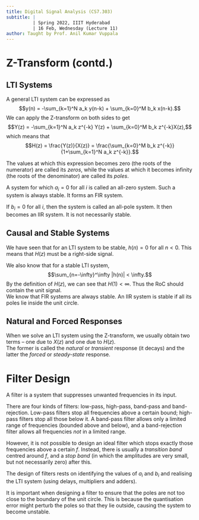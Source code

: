 ```yaml
---
title: Digital Signal Analysis (CS7.303)
subtitle: |
          | Spring 2022, IIIT Hyderabad
          | 16 Feb, Wednesday (Lecture 11)
author: Taught by Prof. Anil Kumar Vuppala
---
```


# Z-Transform (contd.)
## LTI Systems
A general LTI system can be expressed as
$$y(n) = -\sum_{k=1}^N a_k y(n-k) + \sum_{k=0}^M b_k x(n-k).$$
We can apply the Z-transform on both sides to get
$$Y(z) = -\sum_{k=1}^N a_k z^{-k} Y(z) + \sum_{k=0}^M b_k z^{-k}X(z),$$
which means that
$$H(z) = \frac{Y(z)}{X(z)} = \frac{\sum_{k=0}^M b_k z^{-k}}{1+\sum_{k=1}^N a_k z^{-k}}.$$

The values at which this expression becomes zero (the roots of the numerator) are called its *zeros*, while the values at which it becomes infinity (the roots of the denominator) are called its *poles*.  

A system for which $a_i = 0$ for all $i$ is called an all-zero system. Such a system is always stable. It forms an FIR system.  

If $b_i = 0$ for all $i$, then the system is called an all-pole system. It then becomes an IIR system. It is not necessarily stable.  

## Causal and Stable Systems
We have seen that for an LTI system to be stable, $h(n) = 0$ for all $n < 0$. This means that $H(z)$ must be a right-side signal.  

We also know that for a stable LTI system,
$$\sum_{n=-\infty}^\infty |h(n)| < \infty.$$
By the definition of $H(z)$, we can see that $H(1) < \infty$. Thus the RoC should contain the unit signal.  
We know that FIR systems are always stable. An IIR system is stable if all its poles lie inside the unit circle.

## Natural and Forced Responses
When we solve an LTI system using the Z-transform, we usually obtain two terms – one due to $X(z)$ and one due to $H(z)$.  
The former is called the *natural* or *transient* response (it decays) and the latter the *forced* or *steady-state* response.

# Filter Design
A filter is a system that suppresses unwanted frequencies in its input.  

There are four kinds of filters: low-pass, high-pass, band-pass and band-rejection. Low-pass filters stop all frequencies above a certain bound; high-pass filters stop all those below it. A band-pass filter allows only a limited range of frequencies (bounded above and below), and a band-rejection filter allows all frequencies *not* in a limited range.  

However, it is not possible to design an ideal filter which stops exactly those frequencies above a certain $f$. Instead, there is usually a *transition band* centred around $f$, and a *stop band* (in which the amplitudes are very small, but not necessarily zero) after this.  

The design of filters rests on identifying the values of $a_i$ and $b_i$ and realising the LTI system (using delays, multipliers and adders).  

It is important when designing a filter to ensure that the poles are not too close to the boundary of the unit circle. This is because the quantisation error might perturb the poles so that they lie outside, causing the system to become unstable.